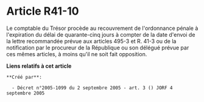 # Article R41-10

Le comptable du Trésor procède au recouvrement de l'ordonnance pénale à l'expiration du délai de quarante-cinq jours à
compter de la date d'envoi de la lettre recommandée prévue aux articles 495-3 et R. 41-3 ou de la notification par le
procureur de la République ou son délégué prévue par ces mêmes articles, à moins qu'il ne soit fait opposition.

**Liens relatifs à cet article**

	**Créé par**:

	  - Décret n°2005-1099 du 2 septembre 2005 - art. 3 () JORF 4 septembre 2005
